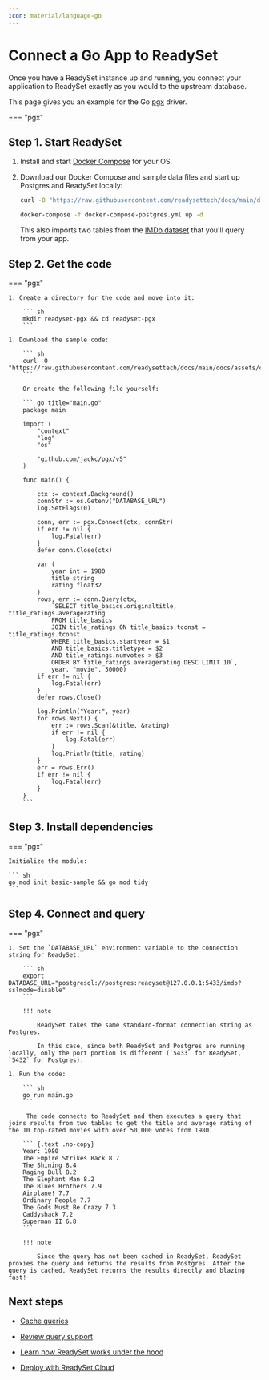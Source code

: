 ```yaml
---
icon: material/language-go
---
```


# Connect a Go App to ReadySet

Once you have a ReadySet instance up and running, you connect your application to ReadySet exactly as you would to the upstream database.

This page gives you an example for the Go [pgx](https://github.com/jackc/pgx) driver.

=== "pgx"

## Step 1. Start ReadySet

1. Install and start [Docker Compose](https://docs.docker.com/engine/install/) for your OS.

1. Download our Docker Compose and sample data files and start up Postgres and ReadySet locally:

   ```sh
   curl -O "https://raw.githubusercontent.com/readysettech/docs/main/docs/assets/{docker-compose-postgres.yml,imdb-postgres.sql}"
   ```

   ```sh
   docker-compose -f docker-compose-postgres.yml up -d
   ```

   This also imports two tables from the [IMDb dataset](https://www.imdb.com/interfaces/) that you'll query from your app.

## Step 2. Get the code

=== "pgx"

    1. Create a directory for the code and move into it:

        ``` sh
        mkdir readyset-pgx && cd readyset-pgx
        ```

    1. Download the sample code:

        ``` sh
        curl -O "https://raw.githubusercontent.com/readysettech/docs/main/docs/assets/code/pgx/main.go"
        ```

        Or create the following file yourself:

        ``` go title="main.go"
        package main

        import (
            "context"
            "log"
            "os"

            "github.com/jackc/pgx/v5"
        )

        func main() {

            ctx := context.Background()
            connStr := os.Getenv("DATABASE_URL")
            log.SetFlags(0)

            conn, err := pgx.Connect(ctx, connStr)
            if err != nil {
                log.Fatal(err)
            }
            defer conn.Close(ctx)

            var (
                year int = 1980
                title string
                rating float32
            )
            rows, err := conn.Query(ctx,
                `SELECT title_basics.originaltitle, title_ratings.averagerating
                FROM title_basics
                JOIN title_ratings ON title_basics.tconst = title_ratings.tconst
                WHERE title_basics.startyear = $1
                AND title_basics.titletype = $2
                AND title_ratings.numvotes > $3
                ORDER BY title_ratings.averagerating DESC LIMIT 10`,
                year, "movie", 50000)
            if err != nil {
                log.Fatal(err)
            }
            defer rows.Close()

            log.Println("Year:", year)
            for rows.Next() {
                err := rows.Scan(&title, &rating)
                if err != nil {
                    log.Fatal(err)
                }
                log.Println(title, rating)
            }
            err = rows.Err()
            if err != nil {
                log.Fatal(err)
            }
        }
        ```

## Step 3. Install dependencies

=== "pgx"

    Initialize the module:

    ``` sh
    go mod init basic-sample && go mod tidy
    ```

## Step 4. Connect and query

=== "pgx"

    1. Set the `DATABASE_URL` environment variable to the connection string for ReadySet:

        ``` sh
        export DATABASE_URL="postgresql://postgres:readyset@127.0.0.1:5433/imdb?sslmode=disable"
        ```

        !!! note

            ReadySet takes the same standard-format connection string as Postgres.

            In this case, since both ReadySet and Postgres are running locally, only the port portion is different (`5433` for ReadySet, `5432` for Postgres).

    1. Run the code:

        ``` sh
        go run main.go
        ```

         The code connects to ReadySet and then executes a query that joins results from two tables to get the title and average rating of the 10 top-rated movies with over 50,000 votes from 1980.

        ``` {.text .no-copy}
        Year: 1980
        The Empire Strikes Back 8.7
        The Shining 8.4
        Raging Bull 8.2
        The Elephant Man 8.2
        The Blues Brothers 7.9
        Airplane! 7.7
        Ordinary People 7.7
        The Gods Must Be Crazy 7.3
        Caddyshack 7.2
        Superman II 6.8
        ```

        !!! note

            Since the query has not been cached in ReadySet, ReadySet proxies the query and returns the results from Postgres. After the query is cached, ReadySet returns the results directly and blazing fast!

## Next steps

- [Cache queries](../../../cache/cache-queries)

- [Review query support](../../../reference/sql-support)

- [Learn how ReadySet works under the hood](../../../concepts/overview)

- [Deploy with ReadySet Cloud](../../../deploy/deploy-readyset-cloud)
